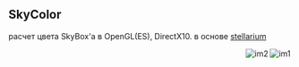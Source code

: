 ## SkyColor

расчет цвета SkyBox'а в OpenGL(ES), DirectX10.
в основе [stellarium](http://www.stellarium.org)


<img align="right" src="http://lozhev.narod.ru/im1.png" alt="im1" />
<img align="right" src="http://lozhev.narod.ru/im2.png" alt="im2" />
